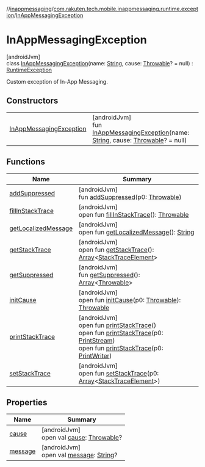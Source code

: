 //[inappmessaging](../../../index.md)/[com.rakuten.tech.mobile.inappmessaging.runtime.exception](../index.md)/[InAppMessagingException](index.md)

# InAppMessagingException

[androidJvm]\
class [InAppMessagingException](index.md)(name: [String](https://kotlinlang.org/api/latest/jvm/stdlib/kotlin/-string/index.html), cause: [Throwable](https://kotlinlang.org/api/latest/jvm/stdlib/kotlin/-throwable/index.html)? = null) : [RuntimeException](https://developer.android.com/reference/kotlin/java/lang/RuntimeException.html)

Custom exception of In-App Messaging.

## Constructors

| | |
|---|---|
| [InAppMessagingException](-in-app-messaging-exception.md) | [androidJvm]<br>fun [InAppMessagingException](-in-app-messaging-exception.md)(name: [String](https://kotlinlang.org/api/latest/jvm/stdlib/kotlin/-string/index.html), cause: [Throwable](https://kotlinlang.org/api/latest/jvm/stdlib/kotlin/-throwable/index.html)? = null) |

## Functions

| Name | Summary |
|---|---|
| [addSuppressed](index.md#282858770%2FFunctions%2F-93201661) | [androidJvm]<br>fun [addSuppressed](index.md#282858770%2FFunctions%2F-93201661)(p0: [Throwable](https://kotlinlang.org/api/latest/jvm/stdlib/kotlin/-throwable/index.html)) |
| [fillInStackTrace](index.md#-1102069925%2FFunctions%2F-93201661) | [androidJvm]<br>open fun [fillInStackTrace](index.md#-1102069925%2FFunctions%2F-93201661)(): [Throwable](https://kotlinlang.org/api/latest/jvm/stdlib/kotlin/-throwable/index.html) |
| [getLocalizedMessage](index.md#1043865560%2FFunctions%2F-93201661) | [androidJvm]<br>open fun [getLocalizedMessage](index.md#1043865560%2FFunctions%2F-93201661)(): [String](https://kotlinlang.org/api/latest/jvm/stdlib/kotlin/-string/index.html) |
| [getStackTrace](index.md#2050903719%2FFunctions%2F-93201661) | [androidJvm]<br>open fun [getStackTrace](index.md#2050903719%2FFunctions%2F-93201661)(): [Array](https://kotlinlang.org/api/latest/jvm/stdlib/kotlin/-array/index.html)&lt;[StackTraceElement](https://developer.android.com/reference/kotlin/java/lang/StackTraceElement.html)&gt; |
| [getSuppressed](index.md#672492560%2FFunctions%2F-93201661) | [androidJvm]<br>fun [getSuppressed](index.md#672492560%2FFunctions%2F-93201661)(): [Array](https://kotlinlang.org/api/latest/jvm/stdlib/kotlin/-array/index.html)&lt;[Throwable](https://kotlinlang.org/api/latest/jvm/stdlib/kotlin/-throwable/index.html)&gt; |
| [initCause](index.md#-418225042%2FFunctions%2F-93201661) | [androidJvm]<br>open fun [initCause](index.md#-418225042%2FFunctions%2F-93201661)(p0: [Throwable](https://kotlinlang.org/api/latest/jvm/stdlib/kotlin/-throwable/index.html)): [Throwable](https://kotlinlang.org/api/latest/jvm/stdlib/kotlin/-throwable/index.html) |
| [printStackTrace](index.md#-1769529168%2FFunctions%2F-93201661) | [androidJvm]<br>open fun [printStackTrace](index.md#-1769529168%2FFunctions%2F-93201661)()<br>open fun [printStackTrace](index.md#1841853697%2FFunctions%2F-93201661)(p0: [PrintStream](https://developer.android.com/reference/kotlin/java/io/PrintStream.html))<br>open fun [printStackTrace](index.md#1175535278%2FFunctions%2F-93201661)(p0: [PrintWriter](https://developer.android.com/reference/kotlin/java/io/PrintWriter.html)) |
| [setStackTrace](index.md#2135801318%2FFunctions%2F-93201661) | [androidJvm]<br>open fun [setStackTrace](index.md#2135801318%2FFunctions%2F-93201661)(p0: [Array](https://kotlinlang.org/api/latest/jvm/stdlib/kotlin/-array/index.html)&lt;[StackTraceElement](https://developer.android.com/reference/kotlin/java/lang/StackTraceElement.html)&gt;) |

## Properties

| Name | Summary |
|---|---|
| [cause](index.md#-654012527%2FProperties%2F-93201661) | [androidJvm]<br>open val [cause](index.md#-654012527%2FProperties%2F-93201661): [Throwable](https://kotlinlang.org/api/latest/jvm/stdlib/kotlin/-throwable/index.html)? |
| [message](index.md#1824300659%2FProperties%2F-93201661) | [androidJvm]<br>open val [message](index.md#1824300659%2FProperties%2F-93201661): [String](https://kotlinlang.org/api/latest/jvm/stdlib/kotlin/-string/index.html)? |
